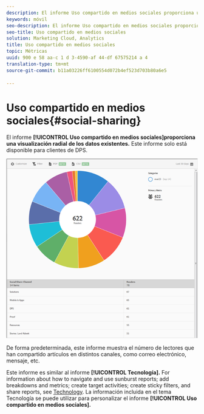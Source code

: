 ```yaml
---
description: El informe Uso compartido en medios sociales proporciona una visualización radial de los datos existentes. Este informe solo está disponible para los clientes de Digital Publishing Suite (DPS).
keywords: móvil
seo-description: El informe Uso compartido en medios sociales proporciona una visualización radial de los datos existentes. Este informe solo está disponible para los clientes de Digital Publishing Suite (DPS).
seo-title: Uso compartido en medios sociales
solution: Marketing Cloud, Analytics
title: Uso compartido en medios sociales
topic: Métricas
uuid: 900 e 58 aa-c 1 d 3-4590-af 44-df 67575214 a 4
translation-type: tm+mt
source-git-commit: b11a03226ff6100554d072b4ef523d703b80a6e5

---
```



# Uso compartido en medios sociales{#social-sharing}

El informe **[!UICONTROL Uso compartido en medios sociales]proporciona una visualización radial de los datos existentes.** Este informe solo está disponible para clientes de DPS.

![](assets/dps_social_share.png)

De forma predeterminada, este informe muestra el número de lectores que han compartido artículos en distintos canales, como correo electrónico, mensaje, etc.

Este informe es similar al informe **[!UICONTROL Tecnología].** For information about how to navigate and use sunburst reports; add breakdowns and metrics; create target activities; create sticky filters, and share reports, see [Technology](//help/using/usage/reports-technology.md). La información incluida en el tema Tecnología se puede utilizar para personalizar el informe **[!UICONTROL Uso compartido en medios sociales].**
